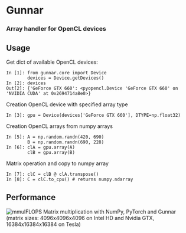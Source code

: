 # Gunnar
### Array handler for OpenCL devices

## Usage

Get dict of available OpenCL devices:

    In [1]: from gunnar.core import Device
            devices = Device.getDevices()
    In [2]: devices
    Out[2]: {'GeForce GTX 660': <pyopencl.Device 'GeForce GTX 660' on 'NVIDIA CUDA' at 0x2694714a8e0>}

Creation OpenCL device with specified array type

    In [3]: gpu = Device(devices['GeForce GTX 660'], DTYPE=np.float32)

Creation OpenCL arrays from numpy arrays

    In [5]: A = np.random.randn(420, 690)
            B = np.random.randn(690, 228)
    In [6]: clA = gpu.array(A)
            clB = gpu.array(B)

Matrix operation and copy to numpy array

    In [7]: clC = clB @ clA.transpose()
    In [8]: C = clC.to_cpu() # returns numpy.ndarray

## Performance 

![mmulFLOPS](https://drive.google.com/uc?id=19BSTtkUd1Kc_oON4e4dwl43l4xDYQJqL)
Matrix multiplication with NumPy, PyTorch and Gunnar (matrix sizes: 4096x4096x4096 on Intel HD and Nvidia GTX, 16384x16384x16384 on Tesla)